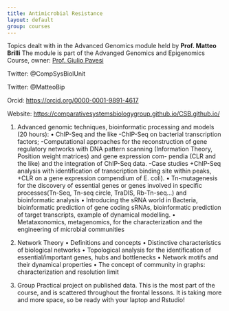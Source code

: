 ```yaml
---
title: Antimicrobial Resistance
layout: default
group: courses
---
```


Topics dealt with in the Advanced Genomics module held by 
**Prof. Matteo Brilli**
The module is part of the Advanged Genomics and Epigenomics Course, owner: [Prof. Giulio Pavesi](https://orcid.org/0000-0001-5705-6249)

Twitter: @CompSysBiolUnit 

Twitter: @MatteoBip

Orcid: https://orcid.org/0000-0001-9891-4617

Website: https://comparativesystemsbiologygroup.github.io/CSB.github.io/


1. Advanced genomic techniques, bioinformatic processing and models (20 hours):
• ChIP-Seq and the like
	-ChIP-Seq on bacterial transcription factors;
	-Computational approaches for the reconstruction of gene regulatory networks with DNA pattern scanning (Information Theory, Position weight matrices) and gene expression com- pendia (CLR and the like) and the integration of ChIP-Seq data.
	-Case studies
		+ChIP-Seq analysis with identification of transcription binding site within peaks,
		+CLR on a gene expression compendium of E. coli).
• Tn-mutagenesis for the discovery of essential genes or genes involved in specific processes(Tn-Seq, Tn-seq circle, TraDIS, Rb-Tn-seq...) and bioinformatic analysis
• Introducing the sRNA world in Bacteria, bioinformatic prediction of gene coding sRNAs, bioinformatic prediction of target transcripts, example of dynamical modelling. 
• Metataxonomics, metagenomics, for the characterization and the engineering of microbial communities

2. Network Theory
• Definitions and concepts
• Distinctive characteristics of biological networks
• Topological analysis for the identification of essential/important genes, hubs and bottlenecks
• Network motifs and their dynamical properties
• The concept of community in graphs: characterization and resolution limit

3. Group Practical project on published data. This is the most part of the course, and is scattered throughout the frontal lessons. It is taking more and more space, so be ready with your laptop and Rstudio!

